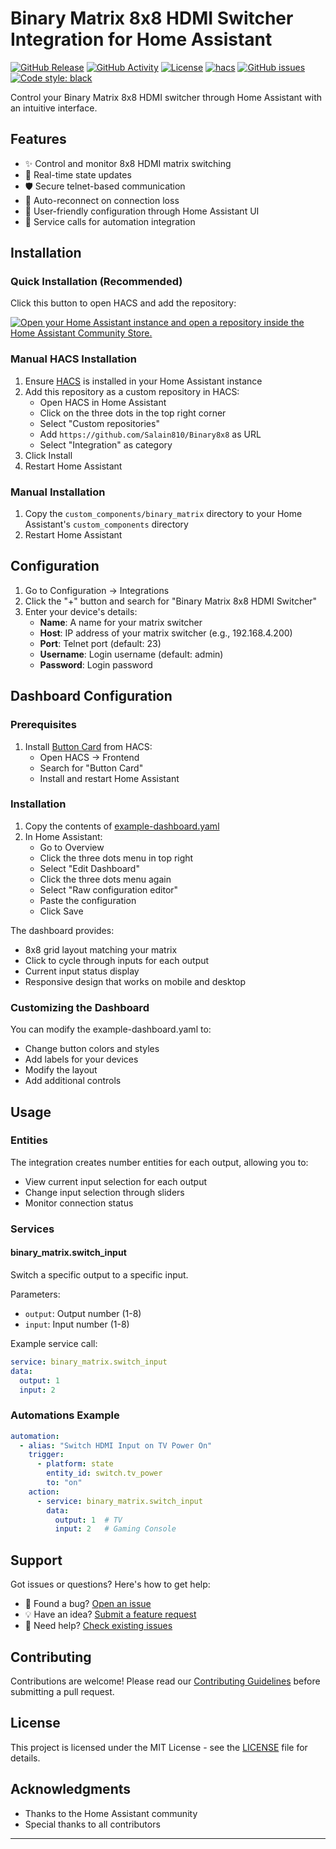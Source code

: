 # Binary Matrix 8x8 HDMI Switcher Integration for Home Assistant

[![GitHub Release][releases-shield]][releases]
[![GitHub Activity][commits-shield]][commits]
[![License][license-shield]](LICENSE)
[![hacs][hacsbadge]][hacs]
[![GitHub issues](https://img.shields.io/github/issues/Salain810/Binary8x8)](https://github.com/Salain810/Binary8x8/issues)
[![Code style: black](https://img.shields.io/badge/code%20style-black-000000.svg)](https://github.com/psf/black)

Control your Binary Matrix 8x8 HDMI switcher through Home Assistant with an intuitive interface.

## Features

- ✨ Control and monitor 8x8 HDMI matrix switching
- 🔄 Real-time state updates
- 🛡️ Secure telnet-based communication
- 🔌 Auto-reconnect on connection loss
- 🎯 User-friendly configuration through Home Assistant UI
- 🤖 Service calls for automation integration

## Installation

### Quick Installation (Recommended)

Click this button to open HACS and add the repository:

[![Open your Home Assistant instance and open a repository inside the Home Assistant Community Store.][add-repo-shield]][add-repo]

### Manual HACS Installation

1. Ensure [HACS](https://hacs.xyz) is installed in your Home Assistant instance
2. Add this repository as a custom repository in HACS:
   - Open HACS in Home Assistant
   - Click on the three dots in the top right corner
   - Select "Custom repositories"
   - Add `https://github.com/Salain810/Binary8x8` as URL
   - Select "Integration" as category
3. Click Install
4. Restart Home Assistant

### Manual Installation

1. Copy the `custom_components/binary_matrix` directory to your Home Assistant's `custom_components` directory
2. Restart Home Assistant

## Configuration

1. Go to Configuration -> Integrations
2. Click the "+" button and search for "Binary Matrix 8x8 HDMI Switcher"
3. Enter your device's details:
   - **Name**: A name for your matrix switcher
   - **Host**: IP address of your matrix switcher (e.g., 192.168.4.200)
   - **Port**: Telnet port (default: 23)
   - **Username**: Login username (default: admin)
   - **Password**: Login password

## Dashboard Configuration

### Prerequisites

1. Install [Button Card](https://github.com/custom-cards/button-card) from HACS:
   - Open HACS -> Frontend
   - Search for "Button Card"
   - Install and restart Home Assistant

### Installation

1. Copy the contents of [example-dashboard.yaml](example-dashboard.yaml) 
2. In Home Assistant:
   - Go to Overview
   - Click the three dots menu in top right
   - Select "Edit Dashboard"
   - Click the three dots menu again
   - Select "Raw configuration editor"
   - Paste the configuration
   - Click Save

The dashboard provides:
- 8x8 grid layout matching your matrix
- Click to cycle through inputs for each output
- Current input status display
- Responsive design that works on mobile and desktop

### Customizing the Dashboard

You can modify the example-dashboard.yaml to:
- Change button colors and styles
- Add labels for your devices
- Modify the layout
- Add additional controls

## Usage

### Entities

The integration creates number entities for each output, allowing you to:
- View current input selection for each output
- Change input selection through sliders
- Monitor connection status

### Services

#### binary_matrix.switch_input
Switch a specific output to a specific input.

Parameters:
- `output`: Output number (1-8)
- `input`: Input number (1-8)

Example service call:
```yaml
service: binary_matrix.switch_input
data:
  output: 1
  input: 2
```

### Automations Example

```yaml
automation:
  - alias: "Switch HDMI Input on TV Power On"
    trigger:
      - platform: state
        entity_id: switch.tv_power
        to: "on"
    action:
      - service: binary_matrix.switch_input
        data:
          output: 1  # TV
          input: 2   # Gaming Console
```

## Support

Got issues or questions? Here's how to get help:

- 🐛 Found a bug? [Open an issue](https://github.com/Salain810/Binary8x8/issues)
- 💡 Have an idea? [Submit a feature request](https://github.com/Salain810/Binary8x8/issues)
- 🤔 Need help? [Check existing issues](https://github.com/Salain810/Binary8x8/issues?q=is%3Aissue)

## Contributing

Contributions are welcome! Please read our [Contributing Guidelines](CONTRIBUTING.md) before submitting a pull request.

## License

This project is licensed under the MIT License - see the [LICENSE](LICENSE) file for details.

## Acknowledgments

- Thanks to the Home Assistant community
- Special thanks to all contributors

---

[releases-shield]: https://img.shields.io/github/release/Salain810/Binary8x8.svg
[releases]: https://github.com/Salain810/Binary8x8/releases
[commits-shield]: https://img.shields.io/github/commit-activity/y/Salain810/Binary8x8.svg
[commits]: https://github.com/Salain810/Binary8x8/commits/main
[hacs]: https://github.com/hacs/integration
[hacsbadge]: https://img.shields.io/badge/HACS-Custom-orange.svg
[license-shield]: https://img.shields.io/github/license/Salain810/Binary8x8.svg
[add-repo-shield]: https://my.home-assistant.io/badges/hacs_repository.svg
[add-repo]: https://my.home-assistant.io/redirect/hacs_repository/?owner=Salain810&repository=Binary8x8&category=integration